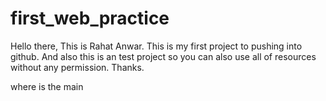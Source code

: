 # first_web_practice
Hello there,
This is Rahat Anwar. This is my first project to pushing into github. And also this is an test project so you can also use all of resources without any permission. Thanks.

where is the main